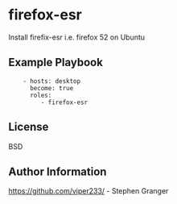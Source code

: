 firefox-esr
=========

Install firefix-esr i.e. firefox 52 on Ubuntu

Example Playbook
----------------

```
    - hosts: desktop
      become: true
      roles:
         - firefox-esr
```

License
-------

BSD

Author Information
------------------

https://github.com/viper233/ - Stephen Granger
